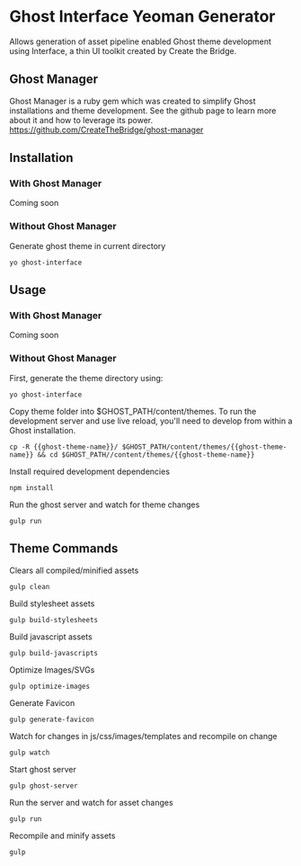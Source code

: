 # Ghost Interface Yeoman Generator

Allows generation of asset pipeline enabled Ghost theme development using Interface, a thin UI toolkit created by Create the Bridge.

## Ghost Manager

Ghost Manager is a ruby gem which was created to simplify Ghost installations and theme development. See the github page to learn more about it and how to leverage its power. https://github.com/CreateTheBridge/ghost-manager

## Installation

### With Ghost Manager

Coming soon

### Without Ghost Manager

Generate ghost theme in current directory
```
yo ghost-interface
```

## Usage

### With Ghost Manager

Coming soon

### Without Ghost Manager

First, generate the theme directory using:
```
yo ghost-interface
```

Copy theme folder into $GHOST_PATH/content/themes. To run the development server and use live reload, you'll need to develop from within a Ghost installation.
```
cp -R {{ghost-theme-name}}/ $GHOST_PATH/content/themes/{{ghost-theme-name}} && cd $GHOST_PATH//content/themes/{{ghost-theme-name}}
```

Install required development dependencies
```
npm install
```

Run the ghost server and watch for theme changes
```
gulp run
```

## Theme Commands

Clears all compiled/minified assets
```
gulp clean
```

Build stylesheet assets
```
gulp build-stylesheets
```

Build javascript assets
```
gulp build-javascripts
```

Optimize Images/SVGs
```
gulp optimize-images
```

Generate Favicon
```
gulp generate-favicon
```

Watch for changes in js/css/images/templates and recompile on change
```
gulp watch
```

Start ghost server
```
gulp ghost-server
```

Run the server and watch for asset changes
```
gulp run
```

Recompile and minify assets
```
gulp
```
